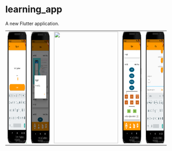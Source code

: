 # learning_app

A new Flutter application.

<table>
  <tr>
<td><img src="https://github.com/simransrivastava01/Learning_App/blob/master/img1.png" width="200" height="350"></td>

<td><img src="https://github.com/simransrivastava01/Learning_App/blob/master/img2.png" width="200" height="350"></td>
<td><img src="https://github.com/simransrivastava01/Learning_App/blob/master/img3.png" width="200" height="350"></td>

<td><img src="https://github.com/simransrivastava01/Learning_App/blob/master/img4.png" width="200" height="350"></td>
<td><img src="https://github.com/simransrivastava01/Learning_App/blob/master/img5.png" width="200" height="350"></td>

</tr>
</table>
